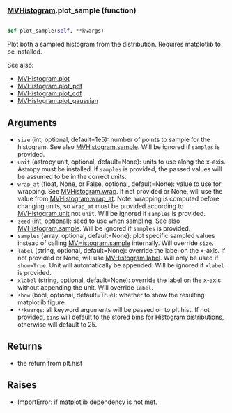 ### [MVHistogram](MVHistogram.md).plot_sample (function)


```py

def plot_sample(self, **kwargs)

```



Plot both a sampled histogram from the distribution.  Requires
matplotlib to be installed.

See also:

* [MVHistogram.plot](MVHistogram.plot.md)
* [MVHistogram.plot_pdf](MVHistogram.plot_pdf.md)
* [MVHistogram.plot_cdf](MVHistogram.plot_cdf.md)
* [MVHistogram.plot_gaussian](MVHistogram.plot_gaussian.md)

Arguments
-----------
* `size` (int, optional, default=1e5): number of points to sample for
    the histogram.  See also [MVHistogram.sample](MVHistogram.sample.md).  Will be ignored
    if `samples` is provided.
* `unit` (astropy.unit, optional, default=None): units to use along
    the x-axis.  Astropy must be installed.  If `samples` is provided,
    the passed values will be assumed to be in the correct units.
* `wrap_at` (float, None, or False, optional, default=None): value to
    use for wrapping.  See [MVHistogram.wrap](MVHistogram.wrap.md).  If not provided or None,
    will use the value from [MVHistogram.wrap_at](MVHistogram.wrap_at.md).  Note: wrapping is
    computed before changing units, so `wrap_at` must be provided
    according to [MVHistogram.unit](MVHistogram.unit.md) not `unit`.  Will be ignored
    if `samples` is provided.
* `seed` (int, optional): seed to use when sampling.  See also
    [MVHistogram.sample](MVHistogram.sample.md).  Will be ignored if `samples` is provided.
* `samples` (array, optional, default=None): plot specific sampled
    values instead of calling [MVHistogram.sample](MVHistogram.sample.md) internally.  Will override
    `size`.
* `label` (string, optional, default=None): override the label on the
    x-axis.  If not provided or None, will use [MVHistogram.label](MVHistogram.label.md).  Will
    only be used if `show=True`.  Unit will automatically be appended.
    Will be ignored if `xlabel` is provided.
* `xlabel` (string, optional, default=None): override the label on the
    x-axis without appending the unit.  Will override `label`.
* `show` (bool, optional, default=True): whether to show the resulting
    matplotlib figure.
* `**kwargs`: all keyword arguments will be passed on to plt.hist.  If
    not provided, `bins` will default to the stored bins for [Histogram](Histogram.md)
    distributions, otherwise will default to 25.

Returns
--------
* the return from plt.hist

Raises
--------
* ImportError: if matplotlib dependency is not met.

